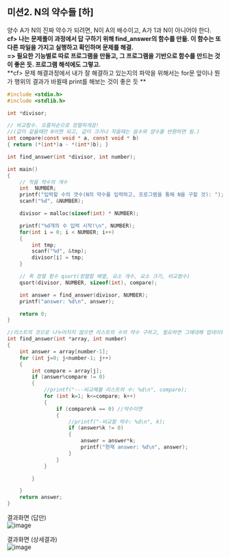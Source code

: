 ## 미션2. N의 약수들  [하]
양수 A가 N의 진짜 약수가 되려면, N이 A의 배수이고, A가 1과 N이 아니어야 한다.     
**cf> 나는 문제풀이 과정에서 답 구하기 위해 find_answer의 함수를 만듦. 이 함수는 또 다른 파일을 가지고 실행하고 확인하며 문제를 해결.    
=> 필요한 기능별로 따로 프로그램을 만들고, 그 프로그램을 기반으로 함수를 만드는 것이 좋은 듯. 프로그램 해석에도 그렇고.**     
**cf> 문제 해결과정에서 내가 잘 해결하고 있는지의 파악을 위해서는 for문 앞이나 뭔가 행위의 결과가 바뀔때 print를 해보는 것이 좋은 듯 **     
~~~c
#include <stdio.h>
#include <stdlib.h>

int *divisor;

// 비교함수. 오름차순으로 정렬하게끔!
//(값이 같을때만 0이면 되고, 값이 크거나 작을때는 음수와 양수를 반환하면 됨.)
int compare(const void * a, const void * b)
{ return (*(int*)a - *(int*)b); }

int find_answer(int *divisor, int number);

int main()
{
    // 적을 약수의 개수
    int  NUMBER;
    printf("입력할 수의 갯수(N의 약수를 입력하고, 프로그램을 통해 N을 구할 것): ");
    scanf("%d", &NUMBER);

    divisor = malloc(sizeof(int) * NUMBER);

    printf("%d개의 수 입력 시작!\n", NUMBER);
    for(int i = 0; i < NUMBER; i++)
    {
        int tmp;
        scanf("%d", &tmp);
        divisor[i] = tmp;
    }

    // 퀵 정렬 함수 qsort(정렬할 배열, 요소 개수, 요소 크기, 비교함수)
    qsort(divisor, NUMBER, sizeof(int), compare);

    int answer = find_answer(divisor, NUMBER);
    printf("answer: %d\n", answer);

    return 0;
}

//리스트의 것으로 나누어지지 않으면 리스트의 수의 약수 구하고, 필요하면 그에대해 업데이트
int find_answer(int *array, int number)
{
    int answer = array[number-1];
    for (int j=0; j<number-1; j++)
    {
        int compare = array[j];
        if (answer%compare != 0)
        {
            //printf("---비교해볼 리스트의 수: %d\n", compare);
            for (int k=1; k<=compare; k++)
            {
                if (compare%k == 0) //약수이면
                {
                    //printf("-비교할 약수: %d\n", k);
                    if (answer%k != 0)
                    {
                        answer = answer*k;
                        printf("현재 answer: %d\n", answer);
                    }
                }
            }

        }

    }
    return answer;
}
~~~

결과화면 (답만)     
![image](https://user-images.githubusercontent.com/68533679/91279557-9a7f6a00-e7c0-11ea-8991-1ddc405ab7cc.png)

결과화면 (상세결과)     
![image](https://user-images.githubusercontent.com/68533679/91279488-82a7e600-e7c0-11ea-8c00-f9c5e9a720a7.png)



